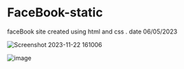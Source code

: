 # FaceBook-static
faceBook site created using html and css . date 06/05/2023

![Screenshot 2023-11-22 161006](https://github.com/Shijin65/FaceBook-static/assets/137021058/2c5b87b7-0b26-4cb3-8a16-4160e3249c64)


![image](https://github.com/Shijin65/FaceBook-static/assets/137021058/2d286ff4-a44b-4a13-a7c4-201ebad7895c)
